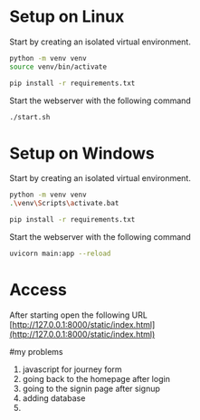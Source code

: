 # Setup on Linux

Start by creating an isolated virtual environment. 

```bash
python -m venv venv
source venv/bin/activate 
```

```bash
pip install -r requirements.txt
```

Start the webserver with the following command

```bash
./start.sh
```


# Setup on Windows

Start by creating an isolated virtual environment. 

```bash
python -m venv venv
.\venv\Scripts\activate.bat
```

```bash
pip install -r requirements.txt
```

Start the webserver with the following command

```bash
uvicorn main:app --reload
```


# Access
After starting open the following URL [http://127.0.0.1:8000/static/index.html](http://127.0.0.1:8000/static/index.html)



#my problems
1. javascript for journey form
2. going back to the homepage after login
3. going to the signin page after signup 
4. adding database 
5. 